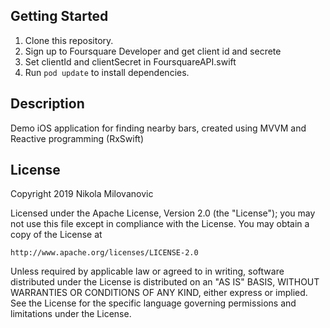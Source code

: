 ## Getting Started

1. Clone this repository.
1. Sign up to Foursquare Developer and get client id and secrete
1. Set clientId and clientSecret in FoursquareAPI.swift
1. Run `pod update` to install dependencies.

## Description
Demo iOS application for finding nearby bars, created using MVVM and Reactive programming (RxSwift)

## License
Copyright 2019 Nikola Milovanovic

Licensed under the Apache License, Version 2.0 (the "License");
you may not use this file except in compliance with the License.
You may obtain a copy of the License at

    http://www.apache.org/licenses/LICENSE-2.0

Unless required by applicable law or agreed to in writing, software
distributed under the License is distributed on an "AS IS" BASIS,
WITHOUT WARRANTIES OR CONDITIONS OF ANY KIND, either express or implied.
See the License for the specific language governing permissions and
limitations under the License.
